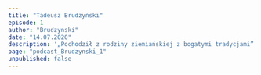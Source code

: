 ```yaml
---
title: "Tadeusz Brudzyński"
episode: 1
author: "Brudzynski"
date: "14.07.2020"
description: '„Pochodził z rodziny ziemiańskiej z bogatymi tradycjami” – mówi była żona Małgorzata Brudzyńska.'
page: "podcast_Brudzynski_1"
unpublished: false
---
```

